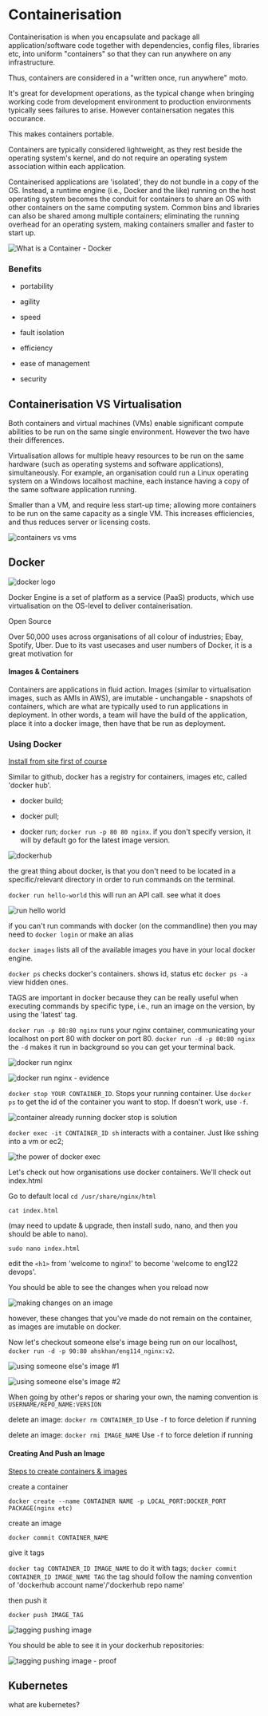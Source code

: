 # Containerisation

Containerisation is when you encapsulate and package all application/software code together with dependencies, config files, libraries etc, into uniform "containers" so that they can run anywhere on any infrastructure.

Thus, containers are considered in a "written once, run anywhere" moto.

It's great for development operations, as the typical change when bringing working code from development environment to production environments typically sees failures to arise. However containersation negates this occurance.

This makes containers portable.

Containers are typically considered lightweight, as they rest beside the operating system's kernel, and do not require an operating system association within each application. 

Containerised applications are 'isolated', they do not bundle in a copy of the OS. Instead, a runtime engine (i.e., Docker and the like) running on the host operating system becomes the conduit for containers to share an OS with other containers on the same computing system. Common bins and libraries can also be shared among multiple containers; eliminating the running overhead for an operating system, making containers smaller and faster to start up.

![What is a Container - Docker](https://user-images.githubusercontent.com/47668244/189632819-a577ebfb-b1a9-41df-8dc6-e7512ddb54f7.png)

### Benefits

- portability

- agility

- speed

- fault isolation

- efficiency

- ease of management

- security

## Containerisation VS Virtualisation

Both containers and virtual machines (VMs) enable significant compute abilities to be run on the same single environment. However the two have their differences.

Virtualisation allows for multiple heavy resources to be run on the same hardware (such as operating systems and software applications), simultaneously. For example, an organisation could run a Linux operating system on a Windows localhost machine, each instance having a copy of the same software application running. 

Smaller than a VM, and require less start-up time; allowing more containers to be run on the same capacity as a single VM. This increases efficiencies, and thus reduces server or licensing costs.

![containers vs vms](https://user-images.githubusercontent.com/47668244/189631842-b7508654-f377-4f07-ac2a-b2de72bb89b0.png)

## Docker

![docker logo](https://user-images.githubusercontent.com/47668244/189632782-93325e56-0f2c-4137-ba5a-8e7115818795.png)


Docker Engine is a set of platform as a service (PaaS) products, which use virtualisation on the OS-level to deliver containerisation.

Open Source

Over 50,000 uses across organisations of all colour of industries; Ebay, Spotify, Uber. Due to its vast usecases and user numbers of Docker, it is a great motivation for 

#### Images & Containers

Containers are applications in fluid action. Images (similar to virtualisation images, such as AMIs in AWS), are imutable - unchangable - snapshots of containers, which are what are typically used to run applications in deployment. In other words, a team will have the build of the application, place it into a docker image, then have that be run as deployment.

### Using Docker

[Install from site first of course](https://docs.docker.com/desktop/install/windows-install/)

Similar to github, docker has a registry for containers, images etc, called 'docker hub'.

- docker build; 

- docker pull; 

- docker run; `docker run -p 80 80 nginx`. if you don't specify version, it will by default go for the latest image version.

![dockerhub](https://user-images.githubusercontent.com/47668244/189656735-bc747954-e282-4f42-88c7-45aac950e6f0.png)

the great thing about docker, is that you don't need to be located in a specific/relevant directory in order to run commands on the terminal.

`docker run hello-world` this will run an API call. see what it does

![run hello world](https://user-images.githubusercontent.com/47668244/189700684-9e2263fc-f95e-4e71-8ad6-6d1e0e5e90fa.png)

if you can't run commands with docker (on the commandline) then you may need to `docker login` or make an alias

`docker images` lists all of the available images you have in your local docker engine.

`docker ps` checks docker's containers. shows id, status etc `docker ps -a` view hidden ones.

TAGS are important in docker because they can be really useful when executing commands by specific type, i.e., run an image on the version, by using the 'latest' tag.

`docker run -p 80:80 nginx` runs your nginx container, communicating your localhost on port 80 with docker on port 80. `docker run -d -p 80:80 nginx` the `-d` makes it run in background so you can get your terminal back.

![docker run nginx](https://user-images.githubusercontent.com/47668244/189701337-178383f6-2f05-4317-9cf9-94475fc861c7.png)

![docker run nginx - evidence](https://user-images.githubusercontent.com/47668244/189701144-ad79d0d8-8f62-4e52-8c3c-18d1ef851153.png)

`docker stop YOUR CONTAINER_ID`. Stops your running container. Use `docker ps` to get the id of the container you want to stop. If doesn't work, use `-f`.

![container already running  docker stop is solution](https://user-images.githubusercontent.com/47668244/189701091-0dfe3bd8-60a2-4a95-a17a-bd1bbc408c67.png)

`docker exec -it CONTAINER_ID sh` interacts with a container. Just like sshing into a vm or ec2;

![the power of docker exec](https://user-images.githubusercontent.com/47668244/189701000-c11e6907-2fff-4ddf-b4d5-eaeb6c5d6104.png)

Let's check out how organisations use docker containers. We'll check out index.html

Go to default local `cd /usr/share/nginx/html`

`cat index.html` 

(may need to update & upgrade, then install sudo, nano, and then you should be able to nano).

`sudo nano index.html`

edit the `<h1>` from 'welcome to nginx!' to become 'welcome to eng122 devops'.

You should be able to see the changes when you reload now

![making changes on an image](https://user-images.githubusercontent.com/47668244/189701402-5c10829b-bdf9-4c46-9263-b174f4aa78af.png)

however, these changes that you've made do not remain on the container, as images are imutable on docker.

Now let's checkout someone else's image being run on our localhost, `docker run -d -p 90:80 ahskhan/eng114_nginx:v2`.

![using someone else's image #1](https://user-images.githubusercontent.com/47668244/189700759-b3bf40f4-1b60-47eb-a823-51aa3c7c0440.png)

![using someone else's image #2](https://user-images.githubusercontent.com/47668244/189700782-305e7a27-111e-404d-af80-29d12fb609e8.png)

When going by other's repos or sharing your own, the naming convention is `USERNAME/REPO_NAME:VERSION`

delete an image: `docker rm CONTAINER_ID` Use `-f` to force deletion if running

delete an image: `docker rmi IMAGE_NAME` Use `-f` to force deletion if running

#### Creating And Push an Image

[Steps to create containers & images](https://www.dataset.com/blog/create-docker-image/)

create a container

`docker create --name CONTAINER NAME -p LOCAL_PORT:DOCKER_PORT PACKAGE(nginx etc)`

create an image

`docker commit CONTAINER_NAME`

give it tags

`docker tag CONTAINER_ID IMAGE_NAME` to do it with tags; `docker commit CONTAINER_ID IMAGE_NAME TAG` the tag should follow the naming convention of 'dockerhub account name'/'dockerhub repo name'

then push it

`docker push IMAGE_TAG`

![tagging   pushing image](https://user-images.githubusercontent.com/47668244/189700555-4da3087a-194f-4c06-928f-bab838f42728.png)

You should be able to see it in your dockerhub repositories:

![tagging   pushing image - proof](https://user-images.githubusercontent.com/47668244/189700538-1b10d8c5-8e9e-4542-bbfc-16947d5f670e.png)

## Kubernetes

what are kubernetes?



